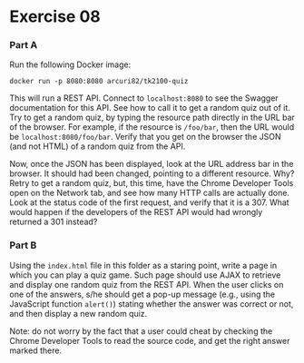 # Exercise 08

###  Part A

Run the following Docker image:

`docker run -p 8080:8080 arcuri82/tk2100-quiz`

This will run a REST API. Connect to `localhost:8080` to see the
Swagger documentation for this API. See how to call it to get 
a random quiz out of it.
Try to get a random quiz, by typing the resource path directly in the 
URL bar of the browser.
For example, if the resource is `/foo/bar`, then the URL would be
`localhost:8080/foo/bar`.
Verify that you get on the browser the JSON (and not HTML) of a random
quiz from the API.

Now, once the JSON has been displayed, look at the URL address bar in
the browser.
It should had been changed, pointing to a different resource. Why?
Retry to get a random quiz, but, this time, have the Chrome Developer Tools
open on the Network tab, and see how many HTTP calls are actually done.
Look at the status code of the first request, and verify that it is a 307.
What would happen if the developers of the REST API would had wrongly returned
a 301 instead?

### Part B

Using the `index.html` file in this folder as a staring point, 
write a page in which you can
play a quiz game. Such page should use AJAX to retrieve and display one
random quiz from the REST API.
When the user clicks on one of the answers, s/he should get a pop-up message (e.g.,
using the JavaScript function `alert()`) stating whether the answer was
correct or not, and then display a new random quiz.

Note: do not worry by the fact that a user could cheat by checking the Chrome
Developer Tools to read the source code, and get the right answer marked there.